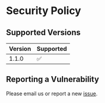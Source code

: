 # Security Policy

## Supported Versions

| Version | Supported          |
| ------- | ------------------ |
| 1.1.0   | :white_check_mark: |

## Reporting a Vulnerability

Please email us or report a new [issue](https://github.com/Cyggnus/ShuffleGenie-API/security/advisories/new).
